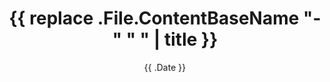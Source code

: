 ---
draft: true
title: '{{ replace .File.ContentBaseName "-" " " | title }}'
date: '{{ .Date }}'
tags: [ "tag"]
categories:
  - Category
---